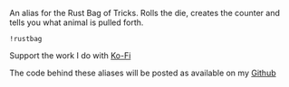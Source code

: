 An alias for the Rust Bag of Tricks.  Rolls the die, creates the counter and tells you what animal is pulled forth.
 
`!rustbag`
 

Support the work I do with [Ko-Fi](https://ko-fi.com/thereverendb)
 
The code behind these aliases will be posted as available on my [Github](https://github.com/TheReverendB/avrae-aliases)